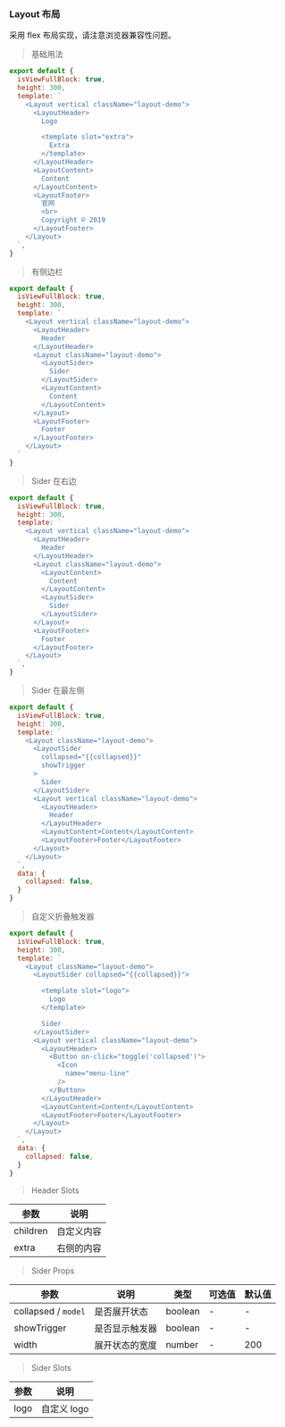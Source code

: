 ### Layout 布局

采用 flex 布局实现，请注意浏览器兼容性问题。

> 基础用法

```js
export default {
  isViewFullBlock: true,
  height: 300,
  template: `
    <Layout vertical className="layout-demo">
      <LayoutHeader>
        Logo

        <template slot="extra">
          Extra
        </template>
      </LayoutHeader>
      <LayoutContent>
        Content
      </LayoutContent>
      <LayoutFooter>
        官网
        <br>
        Copyright © 2019
      </LayoutFooter>
    </Layout>
  `,
}
```

> 有侧边栏

```js
export default {
  isViewFullBlock: true,
  height: 300,
  template: `
    <Layout vertical className="layout-demo">
      <LayoutHeader>
        Header
      </LayoutHeader>
      <Layout className="layout-demo">
        <LayoutSider>
          Sider
        </LayoutSider>
        <LayoutContent>
          Content
        </LayoutContent>
      </Layout>
      <LayoutFooter>
        Footer
      </LayoutFooter>
    </Layout>
  `
}
```

> Sider 在右边

```js
export default {
  isViewFullBlock: true,
  height: 300,
  template: `
    <Layout vertical className="layout-demo">
      <LayoutHeader>
        Header
      </LayoutHeader>
      <Layout className="layout-demo">
        <LayoutContent>
          Content
        </LayoutContent>
        <LayoutSider>
          Sider
        </LayoutSider>
      </Layout>
      <LayoutFooter>
        Footer
      </LayoutFooter>
    </Layout>
  `,
}
```

> Sider 在最左侧

```js
export default {
  isViewFullBlock: true,
  height: 300,
  template: `
    <Layout className="layout-demo">
      <LayoutSider
        collapsed="{{collapsed}}"
        showTrigger
      >
        Sider
      </LayoutSider>
      <Layout vertical className="layout-demo">
        <LayoutHeader>
          Header
        </LayoutHeader>
        <LayoutContent>Content</LayoutContent>
        <LayoutFooter>Footer</LayoutFooter>
      </Layout>
    </Layout>
  `,
  data: {
    collapsed: false,
  }
}
```

> 自定义折叠触发器

```js
export default {
  isViewFullBlock: true,
  height: 300,
  template: `
    <Layout className="layout-demo">
      <LayoutSider collapsed="{{collapsed}}">

        <template slot="logo">
          Logo
        </template>

        Sider
      </LayoutSider>
      <Layout vertical className="layout-demo">
        <LayoutHeader>
          <Button on-click="toggle('collapsed')">
            <Icon
              name="menu-line"
            />
          </Button>
        </LayoutHeader>
        <LayoutContent>Content</LayoutContent>
        <LayoutFooter>Footer</LayoutFooter>
      </Layout>
    </Layout>
  `,
  data: {
    collapsed: false,
  }
}
```

> Header Slots

参数 | 说明
---|---
children | 自定义内容
extra | 右侧的内容

> Sider Props

参数 | 说明 | 类型 | 可选值 | 默认值
---|---|---|---|---
collapsed / `model` | 是否展开状态 | boolean | - | -
showTrigger | 是否显示触发器 | boolean | - | -
width | 展开状态的宽度 | number | - | 200

> Sider Slots

参数 | 说明
---|---
logo | 自定义 logo